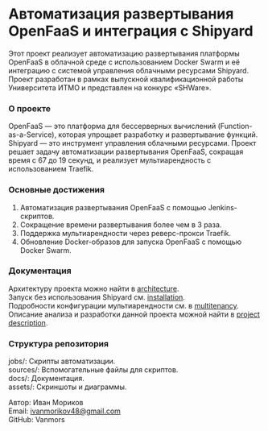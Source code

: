 # Автоматизация развертывания OpenFaaS и интеграция с Shipyard

Этот проект реализует автоматизацию развертывания платформы OpenFaaS в облачной среде с использованием Docker Swarm и её
интеграцию с системой управления облачными ресурсами Shipyard. Проект разработан в рамках выпускной квалификационной
работы Университета ИТМО и представлен на конкурс «SHWare».

### О проекте

OpenFaaS — это платформа для бессерверных вычислений (Function-as-a-Service), которая упрощает разработку и
развертывание функций. Shipyard — это инструмент управления облачными ресурсами. Проект решает задачу автоматизации
развертывания OpenFaaS, сокращая время с 67 до 19 секунд, и реализует мультиарендность с использованием Traefik.

### Основные достижения

1. Автоматизация развертывания OpenFaaS с помощью Jenkins-скриптов.
2. Сокращение времени развертывания более чем в 3 раза.
3. Поддержка мультиарендности через реверс-прокси Traefik.
4. Обновление Docker-образов для запуска OpenFaaS с помощью Docker Swarm.

### Документация

Архитектуру проекта можно найти в [architecture](docs/architecture.md).  
Запуск без использования Shipyard см. [installation](docs/installation.md).  
Подробности конфигурации мультиарендности см. в [multitenancy](docs/multitenancy.md).  
Описание анализа и разработки данной проекта можной найти в [project description](docs/project_description.md).

### Структура репозитория
jobs/: Скрипты автоматизации.  
sources/: Вспомогательные файлы для скриптов.  
docs/: Документация.  
assets/: Скриншоты и диаграммы.

Автор: Иван Мориков  
Email: ivanmorikov48@gmail.com  
GitHub: Vanmors
